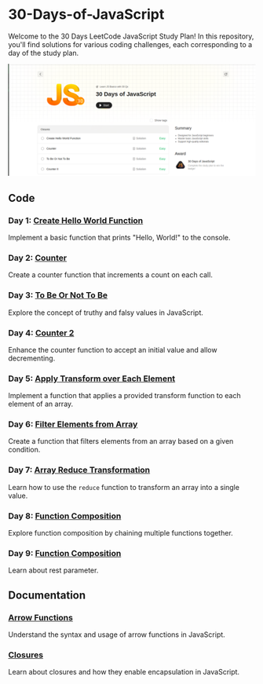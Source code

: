 # 30-Days-of-JavaScript

Welcome to the 30 Days LeetCode JavaScript Study Plan! In this repository, you'll find solutions for various coding challenges, each corresponding to a day of the study plan.

![Preview Image](./image.png)

## Code

### Day 1: [Create Hello World Function](./createhelloworld.js)
Implement a basic function that prints "Hello, World!" to the console.

### Day 2: [Counter](./counter.js)
Create a counter function that increments a count on each call.

### Day 3: [To Be Or Not To Be](./ToBeOrNotToBe.js)
Explore the concept of truthy and falsy values in JavaScript.

### Day 4: [Counter 2](./counterII.js)
Enhance the counter function to accept an initial value and allow decrementing.

### Day 5: [Apply Transform over Each Element](./ApplyTransform.js)
Implement a function that applies a provided transform function to each element of an array.

### Day 6: [Filter Elements from Array](./filterArray.js)
Create a function that filters elements from an array based on a given condition.

### Day 7: [Array Reduce Transformation](./ArrayReduce.js)
Learn how to use the `reduce` function to transform an array into a single value.

### Day 8: [Function Composition](./functionComposition.js)
Explore function composition by chaining multiple functions together.

### Day 9: [Function Composition](./returnlength.js)
Learn about rest parameter.

## Documentation

### [Arrow Functions](./Arrow%20Functions.txt)
Understand the syntax and usage of arrow functions in JavaScript.

### [Closures](./Closures.txt)
Learn about closures and how they enable encapsulation in JavaScript.
